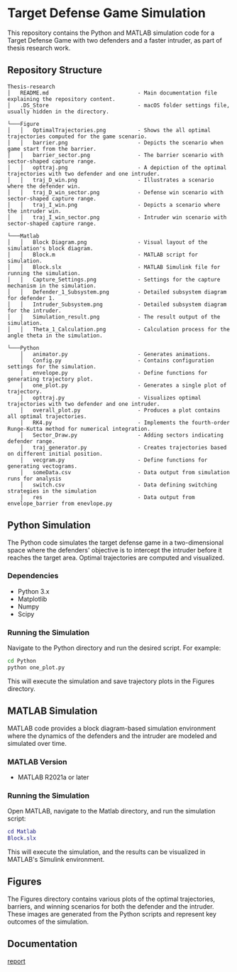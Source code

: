 # Target Defense Game Simulation

This repository contains the Python and MATLAB simulation code for a Target Defense Game with two defenders and a faster intruder, as part of thesis research work.

## Repository Structure

```plaintext
Thesis-research
│   README.md                            - Main documentation file explaining the repository content.
│   .DS_Store                            - macOS folder settings file, usually hidden in the directory.

└───Figure
│   │   OptimalTrajectories.png          - Shows the all optimal trajectories computed for the game scenario.
│   │   barrier.png                      - Depicts the scenario when game start from the barrier.
│   │   barrier_sector.png               - The barrier scenario with sector-shaped capture range.
│   │   opttraj.png                      - A depiction of the optimal trajectories with two defender and one intruder.
│   │   traj_D_win.png                   - Illustrates a scenario where the defender win.
│   │   traj_D_win_sector.png            - Defense win scenario with sector-shaped capture range.
│   │   traj_I_win.png                   - Depicts a scenario where the intruder win.
│   │   traj_I_win_sector.png            - Intruder win scenario with sector-shaped capture range.

└───Matlab
│   │   Block Diagram.png                - Visual layout of the simulation's block diagram.
│   │   Block.m                          - MATLAB script for simulation.
│   │   Block.slx                        - MATLAB Simulink file for running the simulation.
│   │   Capture_Settings.png             - Settings for the capture mechanism in the simulation.
│   │   Defender_1_Subsystem.png         - Detailed subsystem diagram for defender 1.
│   │   Intruder_Subsystem.png           - Detailed subsystem diagram for the intruder.
│   │   Simulation_result.png            - The result output of the simulation.
│   │   Theta_1_Calculation.png          - Calculation process for the angle theta in the simulation.

└───Python
    │   animator.py                      - Generates animations.
    │   Config.py                        - Contains configuration settings for the simulation.
    │   envelope.py                      - Define functions for generating trajectory plot.
    │   one_plot.py                      - Generates a single plot of trajectory.
    │   opttraj.py                       - Visualizes optimal trajectories with two defender and one intruder.
    │   overall_plot.py                  - Produces a plot contains all optimal trajectories.
    │   RK4.py                           - Implements the fourth-order Runge-Kutta method for numerical integration.
    │   Sector_Draw.py                   - Adding sectors indicating defender range.
    │   traj_generator.py                - Creates trajectories based on different initial position.
    │   vecgram.py                       - Define functions for generating vectograms.
    │   someData.csv                     - Data output from simulation runs for analysis 
    │   switch.csv                       - Data defining switching strategies in the simulation
    │   res                              - Data output from envelope_barrier from enevlope.py

```

## Python Simulation

The Python code simulates the target defense game in a two-dimensional space where the defenders' objective is to intercept the intruder before it reaches the target area. Optimal trajectories are computed and visualized.

### Dependencies

- Python 3.x
- Matplotlib
- Numpy
- Scipy

### Running the Simulation

Navigate to the Python directory and run the desired script. For example:

```bash
cd Python
python one_plot.py
```

This will execute the simulation and save trajectory plots in the Figures directory.

## MATLAB Simulation

MATLAB code provides a block diagram-based simulation environment where the dynamics of the defenders and the intruder are modeled and simulated over time.

### MATLAB Version

- MATLAB R2021a or later

### Running the Simulation

Open MATLAB, navigate to the Matlab directory, and run the simulation script:

```matlab
cd Matlab
Block.slx
```

This will execute the simulation, and the results can be visualized in MATLAB's Simulink environment.

## Figures

The Figures directory contains various plots of the optimal trajectories, barriers, and winning scenarios for both the defender and the intruder. These images are generated from the Python scripts and represent key outcomes of the simulation.

## Documentation

[report](https://www.overleaf.com/project/652b96096ece88dceaee7601)